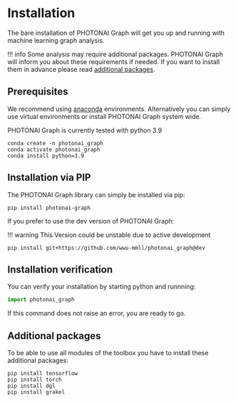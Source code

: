 # Installation
The bare installation of PHOTONAI Graph will get you up and running with machine learning graph analysis.

!!! info
    Some analysis may require additional packages. PHOTONAI Graph will inform you about these requirements if needed.
    If you want to install them in advance please read [additional packages](#additional-packages).


## Prerequisites
We recommend using [anaconda](https://www.anaconda.com/) environments. Alternatively you can simply use virtual environments or install PHOTONAI Graph system wide.

PHOTONAI Graph is currently tested with python 3.9
```shell
conda create -n photonai_graph
conda activate photonai_graph
conda install python=3.9
```
## Installation via PIP

The PHOTONAI Graph library can simply be installed via pip:

```shell
pip install photonai-graph
```

If you prefer to use the dev version of PHOTONAI Graph:

!!! warning 
    This Version could be unstable due to active development

```shell
pip install git+https://github.com/wwu-mmll/photonai_graph@dev
```

## Installation verification
You can verify your installation by starting python and runnning:

```python
import photonai_graph
```

If this command does not raise an error, you are ready to go.

## Additional packages
To be able to use all modules of the toolbox you have to install these additional packages:
```shell
pip install tensorflow
pip install torch
pip install dgl
pip install grakel
```